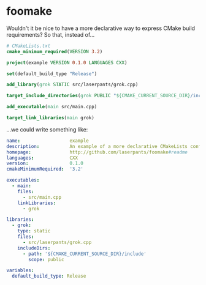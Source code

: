 # foomake

Wouldn't it be nice to have a more declarative way to express CMake build requirements? So that, instead of&hellip;

```cmake
# CMakeLists.txt 
cmake_minimum_required(VERSION 3.2)

project(example VERSION 0.1.0 LANGUAGES CXX)

set(default_build_type "Release")

add_library(grok STATIC src/laserpants/grok.cpp)

target_include_directories(grok PUBLIC "${CMAKE_CURRENT_SOURCE_DIR}/include")

add_executable(main src/main.cpp)

target_link_libraries(main grok)
```

&hellip;we could write something like:

```yaml
name:                  example
description:           An example of a more declarative CMakeLists configuration
homepage:              http://github.com/laserpants/foomake#readme
languages:             CXX
version:               0.1.0
cmakeMinimumRequired:  '3.2'

executables:
  - main:
    files: 
      - src/main.cpp
    linkLibraries:
      - grok

libraries:
  - grok:
    type: static
    files:
      - src/laserpants/grok.cpp
    includeDirs: 
      - path: '${CMAKE_CURRENT_SOURCE_DIR}/include'
        scope: public

variables:
  default_build_type: Release
```
